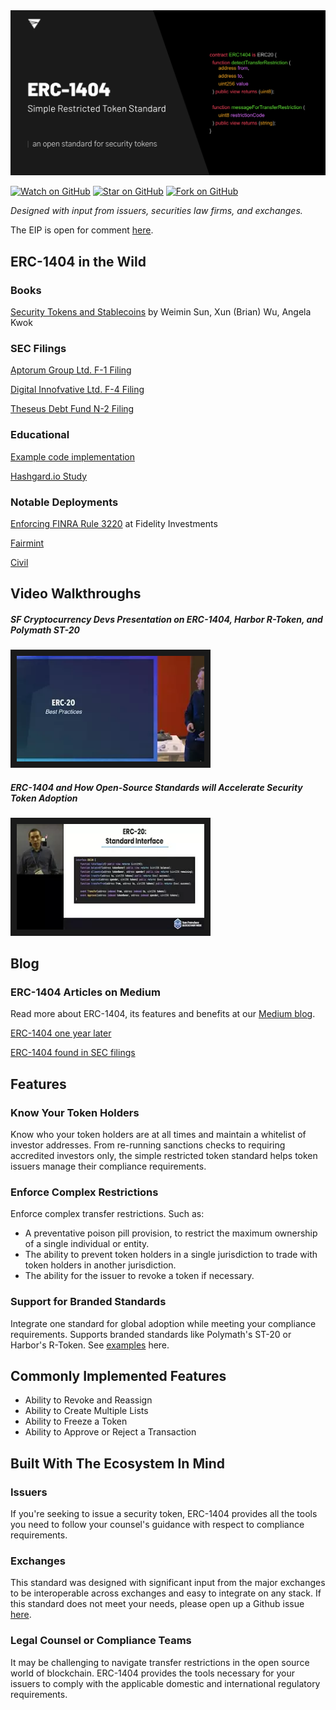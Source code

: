 <img src="./img/header.png"> 

[![Watch on GitHub](https://img.shields.io/github/watchers/simple-restricted-token/simple-restricted-token.svg?style=social&label=Star&maxAge=2592000)](https://github.com/simple-restricted-token/simple-restricted-token/watchers) [![Star on GitHub](https://img.shields.io/github/stars/simple-restricted-token/simple-restricted-token.svg?style=social)](https://github.com/simple-restricted-token/simple-restricted-token/stargazers)  [![Fork on GitHub](https://img.shields.io/github/forks/simple-restricted-token/simple-restricted-token.svg?style=social)](https://github.com/simple-restricted-token/simple-restricted-token/network/members)

*Designed with input from issuers, securities law firms, and exchanges.*

The EIP is open for comment [here](https://github.com/ethereum/EIPs/issues/1404).

## ERC-1404 in the Wild

### Books

[Security Tokens and Stablecoins](https://www.barnesandnoble.com/w/security-tokens-and-stablecoins-quick-start-guide-weimin-sun/1131505418) by Weimin Sun, Xun (Brian) Wu, Angela Kwok

### SEC Filings

[Aptorum Group Ltd. F-1 Filing](https://www.sec.gov/Archives/edgar/data/1734005/000121390019020694/ff12019a4_aptorumgroup.htm)

[Digital Innofvative Ltd. F-4 Filing](https://www.sec.gov/Archives/edgar/data/1790515/000149315219018274/formf-4a.htm)

[Theseus Debt Fund N-2 Filing](https://www.sec.gov/Archives/edgar/data/1780267/000119312519189247/d97053dn2.htm)

### Educational

[Example code implementation](https://github.com/bitcademyfb/bitcademy-erc1404)

[Hashgard.io Study](https://hashgard-io.oss-cn-hongkong.aliyuncs.com/Hashgard-Lab-STO-Report.pdf)

### Notable Deployments

[Enforcing FINRA Rule 3220](https://medium.com/tokensoft/fidelity-labs-completes-proof-of-concept-with-tokensoft-bd18cc8161d)  at Fidelity Investments

[Fairmint](https://github.com/Fairmint/c-org/wiki)

[Civil](https://github.com/joincivil/Civil)

## Video Walkthroughs

##### SF Cryptocurrency Devs Presentation on ERC-1404, Harbor R-Token, and Polymath ST-20

<a href="https://www.youtube.com/watch?v=DCCXEQfX0w8" target="_blank"><img src="/img/sfc-devs.png" width="300" border="10" /></a>

##### ERC-1404 and How Open-Source Standards will Accelerate Security Token Adoption

<a href="https://www.youtube.com/watch?v=qQQkn361niI" target="_blank"><img src="/img/blockchain-devs.png" width="300" border="10" /></a>

## Blog

### ERC-1404 Articles on Medium

Read more about ERC-1404, its features and benefits at our [Medium blog](https://medium.com/erc1404).

[ERC-1404 one year later](https://medium.com/tokensoft/erc-1404-one-year-later-1bf2d8c93432)

[ERC-1404 found in SEC filings](https://www.prnewswire.com/news-releases/ethereums-erc-1404-included-in-sec-filings-300943573.html)

## Features

### Know Your Token Holders

Know who your token holders are at all times and maintain a whitelist of investor addresses. From re-running sanctions checks to requiring accredited investors only, the simple restricted token standard helps token issuers manage their compliance requirements.

### Enforce Complex Restrictions

Enforce complex transfer restrictions. Such as: 

* A preventative poison pill provision, to restrict the maximum ownership of a single individual or entity. 
* The ability to prevent token holders in a single jurisdiction to trade with token holders in another jurisdiction.
* The ability for the issuer to revoke a token if necessary.

### Support for Branded Standards

Integrate one standard for global adoption while meeting your compliance requirements. Supports branded standards like Polymath's ST-20 or Harbor's R-Token. See [examples](https://github.com/simple-restricted-token/simple-restricted-token/tree/master/contracts/examples/other-standards) here.

## Commonly Implemented Features

* Ability to Revoke and Reassign
* Ability to Create Multiple Lists
* Ability to Freeze a Token
* Ability to Approve or Reject a Transaction

## Built With The Ecosystem In Mind

### Issuers

If you're seeking to issue a security token, ERC-1404 provides all the tools you need to follow your counsel's guidance with respect to compliance requirements.

### Exchanges

This standard was designed with significant input from the major exchanges to be interoperable across exchanges and easy to integrate on any stack. If this standard does not meet your needs, please open up a Github issue [here](https://github.com/simple-restricted-token/simple-restricted-token/issues).
  
### Legal Counsel or Compliance Teams

It may be challenging to navigate transfer restrictions in the open source world of blockchain. ERC-1404 provides the tools necessary for your issuers to comply with the applicable domestic and international regulatory requirements.

